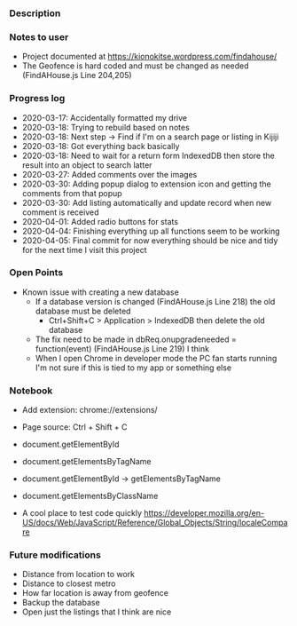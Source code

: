 ### Description  
 
### Notes to user 
 * Project documented at https://kionokitse.wordpress.com/findahouse/
 * The Geofence is hard coded and must be changed as needed (FindAHouse.js Line 204,205)
 
### Progress log 
 * 2020-03-17: Accidentally formatted my drive 
 * 2020-03-18: Trying to rebuild based on notes
 * 2020-03-18: Next step -> Find if I'm on a search page or listing in Kijiji 
 * 2020-03-18: Got everything back basically
 * 2020-03-18: Need to wait for a return form IndexedDB then store the result into an object to search latter
 * 2020-03-27: Added comments over the images
 * 2020-03-30: Adding popup dialog to extension icon and getting the comments from that popup
 * 2020-03-30: Add listing automatically and update record when new comment is received 
 * 2020-04-01: Added radio buttons for stats
 * 2020-04-04: Finishing everything up all functions seem to be working
 * 2020-04-05: Final commit for now everything should be nice and tidy for the next time I visit this project
 
### Open Points 
 * Known issue with creating a new database
   * If a database version is changed (FindAHouse.js Line 218) the old database must be deleted 
     * Ctrl+Shift+C > Application > IndexedDB then delete the old database
   * The fix need to be made in dbReq.onupgradeneeded = function(event) (FindAHouse.js Line 219) I think
   * When I open Chrome in developer mode the PC fan starts running I'm not sure if this is tied to my app or something else
   
 
### Notebook 
 * Add extension: chrome://extensions/
 * Page source: Ctrl + Shift + C
 
 * document.getElementById
 * document.getElementsByTagName
 * document.getElementById -> getElementsByTagName
 * document.getElementsByClassName
 
 * A cool place to test code quickly https://developer.mozilla.org/en-US/docs/Web/JavaScript/Reference/Global_Objects/String/localeCompare

### Future modifications 
 * Distance from location to work
 * Distance to closest metro
 * How far location is away from geofence 
 * Backup the database
 * Open just the listings that I think are nice
 

